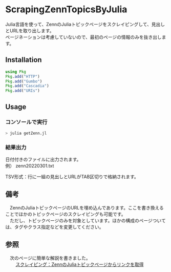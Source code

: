 # ScrapingZennTopicsByJulia
Julia言語を使って、ZennのJuliaトピックページをスクレイピングして、見出しとURLを取り出します。  
ページネーションは考慮していないので、最初のページの情報のみを抜き出します。

## Installation
```julia
using Pkg
Pkg.add("HTTP")
Pkg.add("Gumbo")
Pkg.add("Cascadia")
Pkg.add("URIs")
```

## Usage
### コンソールで実行
```julia
> julia getZenn.jl
```

### 結果出力
日付付きのファイルに出力されます。  
例） zenn20220301.txt

TSV形式：行に一組の見出しとURLがTAB区切りで格納されます。

## 備考
　ZennのJuliaトピックページのURLを埋め込んであります。ここを書き換えることでほかのトピックページのスクレイピングも可能です。  
　ただし、トピックページのみを対象としています。ほかの構成のページついては、タグやクラス指定などを変更してください。

## 参照
　次のページに簡単な解説を書きました。  
　　  [スクレイピング：ZennのJuliaトピックページからリンクを取得](https://leadinge.co.jp/julialang/2022/03/26/scraping_zenn/)
